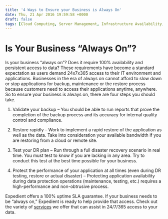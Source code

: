 ```yaml
---
title: '4 Ways to Ensure your Business is Always On'
date: Thu, 21 Apr 2016 19:59:58 +0000
draft: false
tags: [Cloud Computing, Server Management, Infrastructure Availability, Steve Gruetter]
---
```


Is Your Business “Always On”?
=============================

Is your business “always on”? Does it require 100% availability and persistent access to data? These requirements have become a standard expectation as users demand 24x7x365 access to their IT environment and applications. Businesses in the era of always on cannot afford to slow down or stop applications for backup, maintenance or the restore process because customers need to access their applications anytime, anywhere. So to ensure your business is always on, there are four steps you should take.

1.  Validate your backup – You should be able to run reports that prove the completion of the backup process and its accuracy for internal quality control and compliance.

2.  Restore rapidly – Work to implement a rapid restore of the application as well as the data. Take into consideration your available bandwidth if you are restoring from a cloud or remote site.

3.  Test your DR plan – Run through a full disaster recovery scenario in real time. You must test to know if you are lacking in any area. Try to conduct this test at the best time possible for your business.

4.  Protect the performance of your application at all times (even during DR testing, restore or actual disaster) – Protecting application availability during data protection operations (maintenance, testing, etc.) requires a high-performance and non-obtrusive process.

Expedient offers a 100% uptime SLA guarantee. If your business needs to be “always on,” Expedient is ready to help provide that access. Check out the variety of [services](https://www.expedient.com/managed-services/) we offer that can assist in 24/7/365 access to your data.